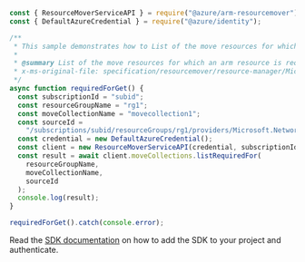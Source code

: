 ```javascript
const { ResourceMoverServiceAPI } = require("@azure/arm-resourcemover");
const { DefaultAzureCredential } = require("@azure/identity");

/**
 * This sample demonstrates how to List of the move resources for which an arm resource is required for.
 *
 * @summary List of the move resources for which an arm resource is required for.
 * x-ms-original-file: specification/resourcemover/resource-manager/Microsoft.Migrate/stable/2021-08-01/examples/RequiredFor_Get.json
 */
async function requiredForGet() {
  const subscriptionId = "subid";
  const resourceGroupName = "rg1";
  const moveCollectionName = "movecollection1";
  const sourceId =
    "/subscriptions/subid/resourceGroups/rg1/providers/Microsoft.Network/virtualNetworks/nic1";
  const credential = new DefaultAzureCredential();
  const client = new ResourceMoverServiceAPI(credential, subscriptionId);
  const result = await client.moveCollections.listRequiredFor(
    resourceGroupName,
    moveCollectionName,
    sourceId
  );
  console.log(result);
}

requiredForGet().catch(console.error);
```

Read the [SDK documentation](https://github.com/Azure/azure-sdk-for-js/blob/%40azure%2Farm-resourcemover_2.0.1/sdk/resourcemover/arm-resourcemover/README.md) on how to add the SDK to your project and authenticate.
